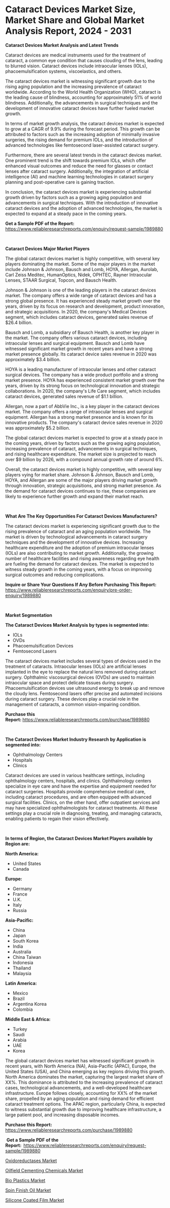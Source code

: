 <p><h1>Cataract Devices Market Size, Market Share and Global Market Analysis Report, 2024 - 2031</h1></p><p><strong>Cataract Devices Market Analysis and Latest Trends</strong></p>
<p><p>Cataract devices are medical instruments used for the treatment of cataract, a common eye condition that causes clouding of the lens, leading to blurred vision. Cataract devices include intraocular lenses (IOLs), phacoemulsification systems, viscoelastics, and others.</p><p>The cataract devices market is witnessing significant growth due to the rising aging population and the increasing prevalence of cataract worldwide. According to the World Health Organization (WHO), cataract is the leading cause of blindness, accounting for approximately 51% of world blindness. Additionally, the advancements in surgical techniques and the development of innovative cataract devices have further fueled market growth.</p><p>In terms of market growth analysis, the cataract devices market is expected to grow at a CAGR of 9.9% during the forecast period. This growth can be attributed to factors such as the increasing adoption of minimally invasive surgeries, the rising demand for premium IOLs, and the introduction of advanced technologies like femtosecond laser-assisted cataract surgery.</p><p>Furthermore, there are several latest trends in the cataract devices market. One prominent trend is the shift towards premium IOLs, which offer enhanced visual outcomes and reduce the need for glasses or contact lenses after cataract surgery. Additionally, the integration of artificial intelligence (AI) and machine learning technologies in cataract surgery planning and post-operative care is gaining traction.</p><p>In conclusion, the cataract devices market is experiencing substantial growth driven by factors such as a growing aging population and advancements in surgical techniques. With the introduction of innovative cataract devices and the adoption of advanced technologies, the market is expected to expand at a steady pace in the coming years.</p></p>
<p><strong>Get a Sample PDF of the Report:&nbsp;</strong> <a href="https://www.reliableresearchreports.com/enquiry/request-sample/1989880">https://www.reliableresearchreports.com/enquiry/request-sample/1989880</a></p>
<p>&nbsp;</p>
<p><strong>Cataract Devices Major Market Players</strong></p>
<p><p>The global cataract devices market is highly competitive, with several key players dominating the market. Some of the major players in the market include Johnson & Johnson, Bausch and Lomb, HOYA, Allergan, Aurolab, Carl Zeiss Meditec, HumanOptics, Nidek, OPHTEC, Rayner Intraocular Lenses, STAAR Surgical, Topcon, and Bausch Health.</p><p>Johnson & Johnson is one of the leading players in the cataract devices market. The company offers a wide range of cataract devices and has a strong global presence. It has experienced steady market growth over the years, driven by its focus on research and development, product innovation, and strategic acquisitions. In 2020, the company's Medical Devices segment, which includes cataract devices, generated sales revenue of $26.4 billion.</p><p>Bausch and Lomb, a subsidiary of Bausch Health, is another key player in the market. The company offers various cataract devices, including intraocular lenses and surgical equipment. Bausch and Lomb have witnessed significant market growth in recent years and have a strong market presence globally. Its cataract device sales revenue in 2020 was approximately $3.4 billion.</p><p>HOYA is a leading manufacturer of intraocular lenses and other cataract surgical devices. The company has a wide product portfolio and a strong market presence. HOYA has experienced consistent market growth over the years, driven by its strong focus on technological innovation and strategic collaborations. In 2020, the company's Life Care segment, which includes cataract devices, generated sales revenue of $1.1 billion.</p><p>Allergan, now a part of AbbVie Inc., is a key player in the cataract devices market. The company offers a range of intraocular lenses and surgical equipment. Allergan has a strong market presence and is known for its innovative products. The company's cataract device sales revenue in 2020 was approximately $5.2 billion.</p><p>The global cataract devices market is expected to grow at a steady pace in the coming years, driven by factors such as the growing aging population, increasing prevalence of cataract, advancements in surgical techniques, and rising healthcare expenditure. The market size is projected to reach over $9 billion by 2026, with a compound annual growth rate of around 6%.</p><p>Overall, the cataract devices market is highly competitive, with several key players vying for market share. Johnson & Johnson, Bausch and Lomb, HOYA, and Allergan are some of the major players driving market growth through innovation, strategic acquisitions, and strong market presence. As the demand for cataract devices continues to rise, these companies are likely to experience further growth and expand their market reach.</p></p>
<p>&nbsp;</p>
<p><strong>What Are The Key Opportunities For Cataract Devices Manufacturers?</strong></p>
<p><p>The cataract devices market is experiencing significant growth due to the rising prevalence of cataract and an aging population worldwide. The market is driven by technological advancements in cataract surgery techniques and the development of innovative devices. Increasing healthcare expenditure and the adoption of premium intraocular lenses (IOLs) are also contributing to market growth. Additionally, the growing number of healthcare facilities and rising awareness regarding eye health are fueling the demand for cataract devices. The market is expected to witness steady growth in the coming years, with a focus on improving surgical outcomes and reducing complications.</p></p>
<p><strong>Inquire or Share Your Questions If Any Before Purchasing This Report:</strong> <a href="https://www.reliableresearchreports.com/enquiry/pre-order-enquiry/1989880">https://www.reliableresearchreports.com/enquiry/pre-order-enquiry/1989880</a></p>
<p>&nbsp;</p>
<p><strong>Market Segmentation</strong></p>
<p><strong>The Cataract Devices Market Analysis by types is segmented into:</strong></p>
<p><ul><li>IOLs</li><li>OVDs</li><li>Phacoemulsification Devices</li><li>Femtosecond Lasers</li></ul></p>
<p><p>The cataract devices market includes several types of devices used in the treatment of cataracts. Intraocular lenses (IOLs) are artificial lenses implanted in the eye to replace the natural lens removed during cataract surgery. Ophthalmic viscosurgical devices (OVDs) are used to maintain intraocular space and protect delicate tissues during surgery. Phacoemulsification devices use ultrasound energy to break up and remove the cloudy lens. Femtosecond lasers offer precise and automated incisions during cataract surgery. These devices play a crucial role in the management of cataracts, a common vision-impairing condition.</p></p>
<p><strong>Purchase this Report:&nbsp;</strong><a href="https://www.reliableresearchreports.com/purchase/1989880">https://www.reliableresearchreports.com/purchase/1989880</a></p>
<p>&nbsp;</p>
<p><strong>The Cataract Devices Market Industry Research by Application is segmented into:</strong></p>
<p><ul><li>Ophthalmology Centers</li><li>Hospitals</li><li>Clinics</li></ul></p>
<p><p>Cataract devices are used in various healthcare settings, including ophthalmology centers, hospitals, and clinics. Ophthalmology centers specialize in eye care and have the expertise and equipment needed for cataract surgeries. Hospitals provide comprehensive medical care, including cataract procedures, and are often equipped with advanced surgical facilities. Clinics, on the other hand, offer outpatient services and may have specialized ophthalmologists for cataract treatments. All these settings play a crucial role in diagnosing, treating, and managing cataracts, enabling patients to regain their vision effectively.</p></p>
<p>&nbsp;</p>
<p><strong>In terms of Region, the Cataract Devices Market Players available by Region are:</strong></p>
<p>
    <p> <strong> North America: </strong>
        <ul>
            <li>United States</li>
            <li>Canada</li>
        </ul>
        </p> 
    <p> <strong> Europe: </strong>
        <ul>
            <li>Germany</li>
            <li>France</li>
            <li>U.K.</li>
            <li>Italy</li>
            <li>Russia</li>
        </ul>
        </p> 
    <p> <strong> Asia-Pacific: </strong>
        <ul>
            <li>China</li>
            <li>Japan</li>
            <li>South Korea</li>
            <li>India</li>
            <li>Australia</li>
            <li>China Taiwan</li>
            <li>Indonesia</li>
            <li>Thailand</li>
            <li>Malaysia</li>
        </ul>
        </p> 
    <p> <strong> Latin America: </strong>
        <ul>
            <li>Mexico</li>
            <li>Brazil</li>
            <li>Argentina Korea</li>
            <li>Colombia</li>
        </ul>
        </p> 
    <p> <strong> Middle East & Africa: </strong>
        <ul>
            <li>Turkey</li>
            <li>Saudi</li>
            <li>Arabia</li>
            <li>UAE</li>
            <li>Korea</li>
        </ul>
    </p>
    </p>
<p><p>The global cataract devices market has witnessed significant growth in recent years, with North America (NA), Asia-Pacific (APAC), Europe, the United States (USA), and China emerging as key regions driving this growth. North America dominates the market, capturing the largest market share of XX%. This dominance is attributed to the increasing prevalence of cataract cases, technological advancements, and a well-developed healthcare infrastructure. Europe follows closely, accounting for XX% of the market share, propelled by an aging population and rising demand for efficient cataract treatment options. The APAC region, particularly China, is expected to witness substantial growth due to improving healthcare infrastructure, a large patient pool, and increasing disposable incomes.</p></p>
<p><strong>Purchase this Report: </strong><a href="https://www.reliableresearchreports.com/purchase/1989880">https://www.reliableresearchreports.com/purchase/1989880</a></p>
<p>&nbsp;<strong>Get a Sample PDF of the Report:&nbsp;&nbsp;</strong><a href="https://www.reliableresearchreports.com/enquiry/request-sample/1989880">https://www.reliableresearchreports.com/enquiry/request-sample/1989880</a></p>
<p><strong></strong></p>
<p><p><a href="https://medium.com/@katherineince77/oxidoreductases-market-insight-market-trends-growth-forecasted-from-2024-to-2031-25b776b93380">Oxidoreductases Market</a></p><p><a href="https://medium.com/@katherineince77/oilfield-cementing-chemicals-market-size-cagr-trends-2024-2030-5d894956babb">Oilfield Cementing Chemicals Market</a></p><p><a href="https://medium.com/@katherineince77/bio-plastics-nbsp-market-focuses-on-market-share-size-and-projected-forecast-till-2031-0edeb3eef528">Bio Plastics Market</a></p><p><a href="https://medium.com/@katherineince77/spin-finish-oil-market-competitive-analysis-market-trends-and-forecast-to-2031-d1340845ef48">Spin Finish Oil Market</a></p><p><a href="https://medium.com/@katherineince77/silicone-coated-film-market-trends-forecast-and-competitive-analysis-to-2031-733f47380dfe">Silicone Coated Film Market</a></p></p>